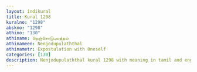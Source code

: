 ```yaml
---
layout: indikural
title: Kural 1298
kuralno: "1298"
abskno: "1298"
athino: "130"
athiname: நெஞ்சொடுபுலத்தல்
athinameen: Nenjodupulaththal
athinametr: Expostulation with Oneself
categories: [130]
description: Nenjodupulaththal kural 1298 with meaning in tamil and english 
---
```



